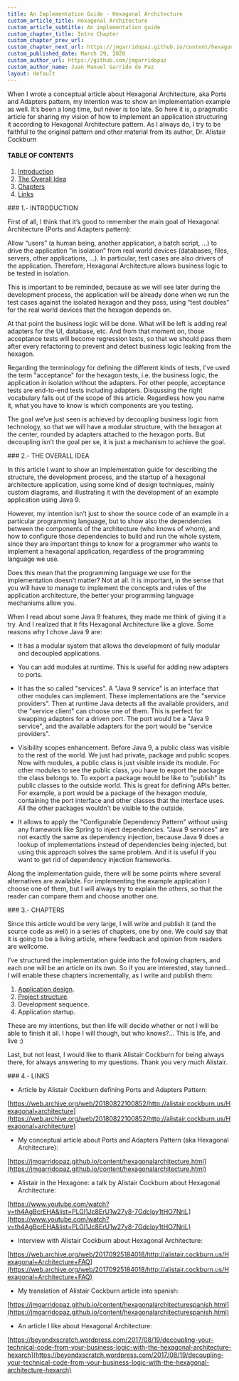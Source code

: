```yaml
---
title: An Implementation Guide - Hexagonal Architecture
custom_article_title: Hexagonal Architecture
custom_article_subtitle: An implementation guide
custom_chapter_title: Intro Chapter
custom_chapter_prev_url:
custom_chapter_next_url: https://jmgarridopaz.github.io/content/hexagonalarchitecture-ig/chapter1.html
custom_published_date: March 29, 2020
custom_author_url: https://github.com/jmgarridopaz
custom_author_name: Juan Manuel Garrido de Paz
layout: default
---
```


<p class="intro">When I wrote a conceptual article about Hexagonal Architecture, aka Ports and Adapters pattern, my intention was to show an implementation example as well. It’s been a long time, but never is too late. So here it is, a pragmatic article for sharing my vision of how to implement an application structuring it according to Hexagonal Architecture pattern. As I always do, I try to be faithful to the original pattern and other material from its author, Dr. Alistair Cockburn</p>

#### TABLE OF CONTENTS

1. [Introduction](#tc1)
2. [The Overall Idea](#tc2)
3. [Chapters](#tc3)
4. [Links](#tc4)

<div id="tc1"></div>
### 1.- INTRODUCTION

First of all, I think that it’s good to remember the main goal of Hexagonal Architecture (Ports and Adapters pattern):

Allow “users” (a human being, another application, a batch script, ...) to drive the application “in isolation” from real world devices (databases, files, servers, other applications, ...). In particular, test cases are also drivers of the application. Therefore, Hexagonal Architecture allows business logic to be tested in isolation.

This is important to be reminded, because as we will see later during the development process, the application will be already done when we run the test cases against the isolated hexagon and they pass, using “test doubles” for the real world devices that the hexagon depends on.

At that point the business logic will be done. What will be left is adding real adapters for the UI, database, etc. And from that moment on, those acceptance tests will become regression tests, so that we should pass them after every refactoring to prevent and detect business logic leaking from the hexagon.

Regarding the terminology for defining the different kinds of tests, I've used the term "acceptance" for the hexagon tests, i.e. the business logic, the application in isolation without the adapters. For other people, acceptance tests are end-to-end tests including adapters. Disqussing the right vocabulary falls out of the scope of this article. Regardless how you name it, what you have to know is which components are you testing.

The goal we’ve just seen is achieved by decoupling business logic from technology, so that we will have a modular structure, with the hexagon at the center, rounded by adapters attached to the hexagon ports. But decoupling isn’t the goal per se, it is just a mechanism to achieve the goal.

<div id="tc2"></div>
### 2.- THE OVERALL IDEA

In this article I want to show an implementation guide for describing the structure, the development process, and the startup of a hexagonal architecture application, using some kind of design techniques, mainly custom diagrams, and illustrating it with the development of an example application using Java 9.

However, my intention isn’t just to show the source code of an example in a particular programming language, but to show also the dependencies between the components of the architecture (who knows of whom), and how to configure those dependencies to build and run the whole system, since they are important things to know for a programmer who wants to implement a hexagonal application, regardless of the programming language we use.

Does this mean that the programming language we use for the implementation doesn’t matter? Not at all. It is important, in the sense that you will have to manage to implement the concepts and rules of the application architecture, the better your programming language mechanisms allow you.

When I read about some Java 9 features, they made me think of giving it a try. And I realized that it fits Hexagonal Architecture like a glove. Some reasons why I chose Java 9 are:

- It has a modular system that allows the development of fully modular and decoupled applications.

- You can add modules at runtime. This is useful for adding new adapters to ports.

- It has the so called "services". A "Java 9 service" is an interface that other modules can implement. These implementations are the "service providers". Then at runtime Java detects all the available providers, and the "service client" can choose one of them. This is perfect for swapping adapters for a driven port. The port would be a "Java 9 service", and the available adapters for the port would be "service providers".

- Visibility scopes enhancement. Before Java 9, a public class was visible to the rest of the world. We just had private, package and public scopes. Now with modules, a public class is just visible inside its module. For other modules to see the public class, you have to export the package the class belongs to. To export a package would be like to "publish" its public classes to the outside world. This is great for defining APIs better. For example, a port would be a package of the hexagon module, containing the port interface and other classes that the interface uses. All the other packages wouldn't be visible to the outside.

- It allows to apply the "Configurable Dependency Pattern" without using any framework like Spring to inject dependencies. "Java 9 services" are not exactly the same as dependency injection, because Java 9 does a lookup of implementations instead of dependencies being injected, but using this approach solves the same problem. And it is useful if you want to get rid of dependency injection frameworks.

Along the implementation guide, there will be some points where several alternatives are available. For implementing the example application I choose one of them, but I will always try to explain the others, so that the reader can compare them and choose another one.

<div id="tc3"></div>
### 3.- CHAPTERS

Since this article would be very large, I will write and publish it (and the source code as well) in a series of chapters, one by one. We could say that it is going to be a living article, where feedback and opinion from readers are wellcome.

I’ve structured the implementation guide into the following chapters, and each one will be an article on its own. So if you are interested, stay tunned... I will enable these chapters incrementally, as I write and publish them:

1. [Application design](https://jmgarridopaz.github.io/content/hexagonalarchitecture-ig/chapter1.html).
2. [Project structure](https://jmgarridopaz.github.io/content/hexagonalarchitecture-ig/chapter2.html).
3. Development sequence.
4. Application startup.

These are my intentions, but then life will decide whether or not I will be able to finish it all. I hope I will though, but who knows?... This is life, and live :)

Last, but not least, I would like to thank Alistair Cockburn for being always there, for always answering to my questions. Thank you very much Alistair.

<div id="tc4"></div>
### 4.- LINKS

* Article by Alistair Cockburn defining Ports and Adapters Pattern:

[https://web.archive.org/web/20180822100852/http://alistair.cockburn.us/Hexagonal+architecture](https://web.archive.org/web/20180822100852/http://alistair.cockburn.us/Hexagonal+architecture)

* My conceptual article about Ports and Adapters Pattern (aka Hexagonal Architecture):

[https://jmgarridopaz.github.io/content/hexagonalarchitecture.html](https://jmgarridopaz.github.io/content/hexagonalarchitecture.html)

* Alistair in the Hexagone: a talk by Alistair Cockburn about Hexagonal Architecture:

[https://www.youtube.com/watch?v=th4AgBcrEHA&list=PLGl1Jc8ErU1w27y8-7Gdcloy1tHO7NriL](https://www.youtube.com/watch?v=th4AgBcrEHA&list=PLGl1Jc8ErU1w27y8-7Gdcloy1tHO7NriL)

* Interview with Alistair Cockburn about Hexagonal Architecture:

[https://web.archive.org/web/20170925184018/http://alistair.cockburn.us/Hexagonal+Architecture+FAQ](https://web.archive.org/web/20170925184018/http://alistair.cockburn.us/Hexagonal+Architecture+FAQ)

* My translation of Alistair Cockburn article into spanish:

[https://jmgarridopaz.github.io/content/hexagonalarchitecturespanish.html](https://jmgarridopaz.github.io/content/hexagonalarchitecturespanish.html)

* An article I like about Hexagonal Architecture:

[https://beyondxscratch.wordpress.com/2017/08/19/decoupling-your-technical-code-from-your-business-logic-with-the-hexagonal-architecture-hexarch](https://beyondxscratch.wordpress.com/2017/08/19/decoupling-your-technical-code-from-your-business-logic-with-the-hexagonal-architecture-hexarch)

<br/>

<div class="commentbox"></div>
